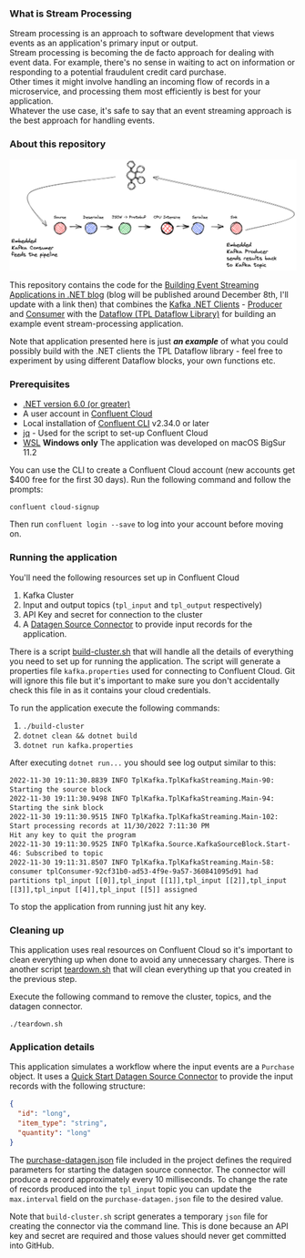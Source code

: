 ### What is Stream Processing

Stream processing is an approach to software development that 
views events as an application's primary input or output.  
Stream processing is becoming the de facto approach for dealing with event 
data.  For example, there's no sense in waiting to act on information or 
responding to a potential fraudulent credit card purchase.  
Other times it might involve handling an incoming flow of records in a 
microservice, and processing them most efficiently is best for your application.  
Whatever the use case, it's safe to say that an event streaming approach is 
the best approach for handling events.

### About this repository

![.NET Streaming with Kafka](img/kafka_application_graph_flow.excalidraw.png)

This repository contains the code for the [Building Event Streaming Applications in .NET
blog](#) (blog will be published around December 8th, I'll update with a link then)
that combines the [Kafka .NET Clients](https://docs.confluent.io/kafka-clients/dotnet/current/overview.html#ak-dotnet) - 
[Producer](https://docs.confluent.io/kafka-clients/dotnet/current/overview.html#ak-dotnet) and [Consumer](https://docs.confluent.io/kafka-clients/dotnet/current/overview.html#consumer)
with the [Dataflow (TPL Dataflow Library)](https://learn.microsoft.com/en-us/dotnet/standard/parallel-programming/dataflow-task-parallel-library) 
for building an example event stream-processing application.

Note that application presented here is just **_an example_** of what you could possibly
build with the .NET clients the TPL Dataflow library - feel free to experiment by using different Dataflow blocks, your own functions etc.

### Prerequisites

* [.NET version 6.0 (or greater)](https://dotnet.microsoft.com/en-us/download)
* A user account in [Confluent Cloud](https://www.confluent.io/confluent-cloud/tryfree/)
* Local installation of [Confluent CLI](https://docs.confluent.io/confluent-cli/current/install.html) v2.34.0 or later
* [jq](https://stedolan.github.io/jq/download/) - Used for the script to set-up Confluent Cloud
* [WSL](https://learn.microsoft.com/en-us/windows/wsl/install) **Windows only** The application was developed on macOS BigSur 11.2


You can use the CLI to create a Confluent Cloud account (new accounts get $400 free for the first 30 days).
Run the following command and follow the prompts:
```text
confluent cloud-signup
```

Then run `confluent login --save` to log into your account before moving on.

### Running the application

You'll need the following resources set up in Confluent Cloud
1. Kafka Cluster
2. Input and output topics (`tpl_input` and `tpl_output` respectively)
3. API Key and secret for connection to the cluster
4. A [Datagen Source Connector](https://docs.confluent.io/cloud/current/connectors/cc-datagen-source.html#quick-start) to provide input records for the application.

There is a script [build-cluster.sh](build-cluster.sh) that will handle all the details of everything you need to set up for running the application. The script will generate
a properties file `kafka.properties` used for connecting to Confluent Cloud. Git will ignore this file but it's important to make sure you don't accidentally check this file 
in as it contains your cloud credentials.

To run the application execute the following commands:
1. `./build-cluster`
2. `dotnet clean && dotnet build`
3. `dotnet run kafka.properties`

After executing `dotnet run...` you should see log output similar to this:
```text
2022-11-30 19:11:30.8839 INFO TplKafka.TplKafkaStreaming.Main-90: Starting the source block
2022-11-30 19:11:30.9498 INFO TplKafka.TplKafkaStreaming.Main-94: Starting the sink block
2022-11-30 19:11:30.9515 INFO TplKafka.TplKafkaStreaming.Main-102: Start processing records at 11/30/2022 7:11:30 PM
Hit any key to quit the program
2022-11-30 19:11:30.9525 INFO TplKafka.Source.KafkaSourceBlock.Start-46: Subscribed to topic
2022-11-30 19:11:31.8507 INFO TplKafka.TplKafkaStreaming.Main-58: consumer tplConsumer-92cf31b0-ad53-4f9e-9a57-360841095d91 had partitions tpl_input [[0]],tpl_input [[1]],tpl_input [[2]],tpl_input [[3]],tpl_input [[4]],tpl_input [[5]] assigned
```

To stop the application from running just hit any key.

### Cleaning up

This application uses real resources on Confluent Cloud so it's important to clean everything up when done to avoid any unnecessary charges.
There is another script [teardown.sh](teardown.sh) that will clean everything up that you created in the previous step.


Execute the following command to remove the cluster, topics, and the datagen connector.
```text
./teardown.sh
```

### Application details

This application simulates a workflow where the input events are a `Purchase` object.  It uses a [Quick Start Datagen Source Connector](https://docs.confluent.io/cloud/current/connectors/cc-datagen-source.html#datagen-source-connector-for-ccloud) to provide
the input records with the following structure:
```json
{
  "id": "long",
  "item_type": "string",
  "quantity": "long"
}
```

The [purchase-datagen.json](purchase-datagen.json) file included in the project defines the required parameters for starting the datagen source connector.  The connector will produce
a record approximately every 10 milliseconds.  To change the rate of records produced into the `tpl_input` topic you can update the `max.interval` field 
on the `purchase-datagen.json` file to the desired value.

Note that `build-cluster.sh` script generates a temporary `json` file for creating the connector via the command line.  This is done because an API key and secret are required
and those values should never get committed into GitHub. 








